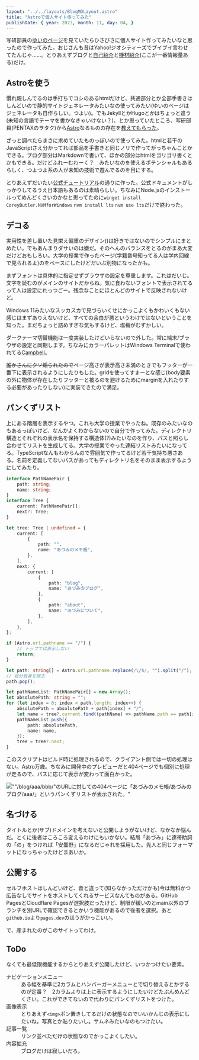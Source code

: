 ```yaml
---
layout: "../../layouts/BlogMDLayout.astro"
title: "Astroで個人サイト作ってみた"
publishDate: { year: 2023, month: 11, day: 04, }
---
```



写研部員の[ゆいのページ](https://yuino.dev/)を見ていたらひさびさに個人サイト作ってみたいなと思ったので作ってみた。おじさんも昔はYahoo!ジオシティーズでブイブイ言わせてたんじゃ……。とりあえずブログと[自己紹介](/about/)と[機材紹介](/about/equipment/)(ここが一番情報量ある)だけ。

## Astroを使う

慣れ親しんでるのは手打ちでコシのあるhtmlだけど、共通部分とか全部手書きはしんどいので静的サイトジェネレータみたいなの使ってみたい(ゆいのページはジェネレータも自作らしい。つよい)。でもJekyllとかHugoとかはちょっと違う(未知の言語でテーマを書かなきゃいけない？)、とか思っていたところ、写研部員(PENTAXのヲタク)から[Astro](https://astro.build)なるものの存在を[教えてもらった](https://twitter.com/konoe_akitoshi/status/1713115971240726838)。

ざっと調べたらまさに求めていたものっぽいので使ってみた。htmlと若干のJavaScriptさえ分かってれば部品を手書きと同じノリで作ってがっちゃんことかできる。ブログ部分はMarkdownで書いて、ほかの部分はhtmlをゴリゴリ書くとかもできる。だけどふれーむわーく？　みたいなのを使えるポテンシャルもあるらしく、つよつよ系の人が未知の技術で遊んでるのを目にする。

とりあえずだいたい[公式チュートリアル](https://docs.astro.build/ja/tutorial/0-introduction/)の通りに作った。公式ドキュメントがしっかりしてるうえ日本語もあるのは素晴らしい。ちなみにNode.jsのインストールってめんどくさいのかなと思ってたのに`winget install CoreyButler.NVMforWindows` `nvm install lts` `nvm use lts`だけで終わった。

## デコる

実用性を差し置いた見栄え偏重のデザイン()は好きではないのでシンプルにまとめたい。でもあんまりダサいのは嫌だ。そのへんのバランスをとるのがまあ大変だけどおもしろい。大学の授業で作ったページ(学籍番号知ってる人は学内回線で見られるよ)のをベースにしたけどだいぶ別物になったかも。

まずフォントは具体的に指定せずブラウザの設定を尊重します。これはだいじ。文字を読むのがメインのサイトだからね。気に食わないフォントで表示されてるって人は設定にれっつごー。残念なことにほとんどのサイトで反映されないけど。

Windows 11みたいなスッカスカで見づらいくせにかっこよくもかわいくもない感じはまずありえないけど、すべての余白が悪というわけではないということを知った。まだちょっと詰めすぎな気もするけど、塩梅がむずかしい。

ダークテーマ切替機能は一度実装したけどいらないので外した。常に端末/ブラウザの設定と同期します。ちなみにカラーパレットはWindows Terminalで使われてる[Campbell](https://learn.microsoft.com/ja-jp/windows/terminal/customize-settings/color-schemes#campbell)。

~~誰かさんにクソ煽られたので~~ページ高さが表示高さ未満のときでもフッターが一番下に表示されるようにしたりもした。gridを使ってすまーとな感じ(body要素の外に物体が存在したりフッターと被るのを避けるためにmarginを入れたりする必要があったりしない)に実装できたので満足。

## パンくずリスト

上にある階層を表示するやつ。これも大学の授業でやったね。既存のみたいなのもあるっぽいけど、なんかよくわからないので自分で作ってみた。ディレクトリ構造とそれぞれの表示名を保持する構造体(?)みたいなのを作り、パスと照らし合わせてリストを生成してる。大学の授業でやった連結リストみたいになってる。TypeScriptなんもわからんので雰囲気で作ってるけど若干気持ち悪さある。名前を定義してないパスがあってもディレクトリ名をそのまま表示するようにしてみたり。

```typescript
interface PathNamePair {
    path: string;
    name: string;
}
interface Tree {
    current: PathNamePair[];
    next?: Tree;
}

let tree: Tree | undefined = {
    current: [
        {
            path: "",
            name: "あづみのメモ帳",
        },
    ],
    next: {
        current: [
            {
                path: "blog",
                name: "あづみのブログ",
            },
            {
                path: "about",
                name: "あづみについて",
            },
        ],
    },
};

if (Astro.url.pathname == "/") {
    // トップでは表示しない
    return;
}

let path: string[] = Astro.url.pathname.replace(/\/$/, "").split("/");
// 自分自身を除去
path.pop();

let pathNameList: PathNamePair[] = new Array();
let absolutePath: string = "";
for (let index = 0; index < path.length; index++) {
    absolutePath = absolutePath + path[index] + "/";
    let name = tree?.current.find((pathName) => pathName.path == path[index])?.name ?? path[index];
    pathNameList.push({
        path: absolutePath,
        name: name,
    });
    tree = tree?.next;
}
```

このスクリプトはビルド時に処理されるので、クライアント側では一切の処理はない。Astro万歳。ちなみに開発中のプレビューだと404ページでも個別に処理が走るので、パスに応じて表示が変わって面白かった。

!["\"/blog/aaa/bbb/\"のURLに対しての404ページに「あづみのメモ帳/あづみのブログ/aaa/」というパンくずリストが表示された。"](/blog-404.png)


## 名づける

タイトルとか(サブ)ドメインを考えないと公開しようがないけど、なかなか悩んだ。とくに後者はころころ変えるわけにもいかない。結局「あづみ」に連帯助詞の「の」をつければ「安曇野」になるだじゃれを採用した。先人と同じフォーマットになっちゃったけどまあいか。

## 公開する

セルフホストはしんどいけど、昔と違って(知らなかっただけかも)今は無料かつ広告なしでサイトをホストしてくれるサービスなんてものがある。GitHub PagesとCloudflare Pagesが選択肢だったけど、制限が緩いのとmain以外のブランチを別URLで確認できるとかいう機能があるので後者を選択。あと`github.io`より`pages.dev`のほうがかっこいい。

で、産まれたのがこのサイトってわけ。

## ToDo

なくても最低限機能するからとりあえず公開したけど、いつかつけたい要素。

<dl>
<dt>ナビゲーションメニュー</dt>
<dd>ある幅を基準に2カラムとハンバーガーメニューとで切り替えるとかするのが定番？　2カラムよりは上に表示するようにしたいけどたぶんめんどくさい。これができてないので代わりにパンくずリストをつけた。</dd>
<dt>画像表示</dt>
<dd>とりあえず<code>&lt;img&gt;</code>ポン置きしてるだけの状態なのでいいかんじの表示にしたいね。写真とか貼りたいし。サムネみたいなのもつけたい。</dd>
<dt>記事一覧</dt>
<dd>リンク並べただけの状態なのでかっこよくしたい。</dd>
<dt>内容拡充</dt>
<dd>ブログだけは寂しいだろ。</dd>
</dl>